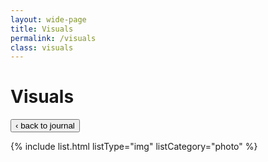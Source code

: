 ```yaml
---
layout: wide-page
title: Visuals
permalink: /visuals
class: visuals
---
```


# Visuals

<a href="/journal" class="internal-link internal-link-unstyled"><button>&#8249; back to journal</button></a>

{% include list.html listType="img" listCategory="photo" %}